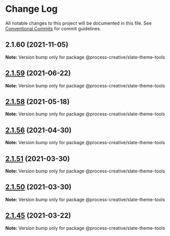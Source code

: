 # Change Log

All notable changes to this project will be documented in this file.
See [Conventional Commits](https://conventionalcommits.org) for commit guidelines.

## 2.1.60 (2021-11-05)

**Note:** Version bump only for package @process-creative/slate-theme-tools





## [2.1.59](https://github.com/Process-Creative/slate/compare/v2.1.58...v2.1.59) (2021-06-22)

**Note:** Version bump only for package @process-creative/slate-theme-tools





## [2.1.58](https://github.com/Process-Creative/slate/compare/v2.1.57...v2.1.58) (2021-05-18)

**Note:** Version bump only for package @process-creative/slate-theme-tools





## [2.1.56](https://github.com/Process-Creative/slate/compare/v2.1.55...v2.1.56) (2021-04-30)

**Note:** Version bump only for package @process-creative/slate-theme-tools





## [2.1.51](https://github.com/Process-Creative/slate/compare/v2.1.50...v2.1.51) (2021-03-30)

**Note:** Version bump only for package @process-creative/slate-theme-tools





## [2.1.50](https://github.com/Process-Creative/slate/compare/v2.1.49...v2.1.50) (2021-03-30)

**Note:** Version bump only for package @process-creative/slate-theme-tools





## [2.1.45](https://github.com/Process-Creative/slate/compare/v2.1.44...v2.1.45) (2021-03-22)

**Note:** Version bump only for package @process-creative/slate-theme-tools
